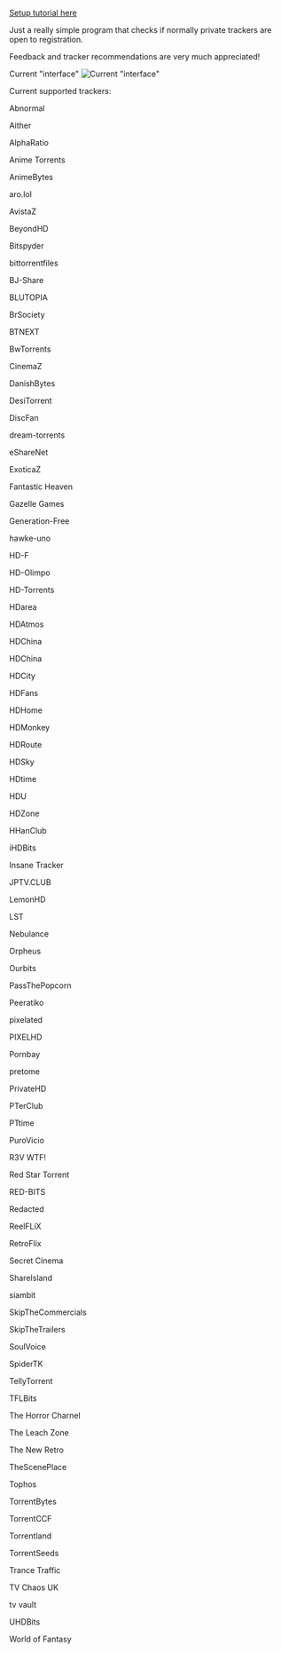 [Setup tutorial here](https://github.com/NDDDDDDDDD/TrackerChecker/wiki/Setup#tutorial)

Just a really simple program that checks if normally private trackers are open to registration.

Feedback and tracker recommendations are very much appreciated!

Current "interface"
![Current "interface"](https://user-images.githubusercontent.com/102587802/202519585-80404d89-af02-4059-9eda-77d309d02c72.png)

Current supported trackers:

Abnormal

Aither 

AlphaRatio 

Anime Torrents 

AnimeBytes 

aro.lol 

AvistaZ 

BeyondHD 

Bitspyder 

bittorrentfiles 

BJ-Share 

BLUTOPIA 

BrSociety 

BTNEXT 

BwTorrents 

CinemaZ 

DanishBytes 

DesiTorrent 

DiscFan 

dream-torrents 

eShareNet 

ExoticaZ 

Fantastic Heaven 

Gazelle Games 

Generation-Free 

hawke-uno 

HD-F 

HD-Olimpo 

HD-Torrents 

HDarea 

HDAtmos 

HDChina 

HDChina 

HDCity 

HDFans 

HDHome 

HDMonkey 

HDRoute 

HDSky 

HDtime 

HDU 

HDZone 

HHanClub 

iHDBits 

Insane Tracker 

JPTV.CLUB 

LemonHD 

LST 

Nebulance 

Orpheus 

Ourbits 

PassThePopcorn 

Peeratiko 

pixelated 

PIXELHD 

Pornbay 

pretome 

PrivateHD 

PTerClub 

PTtime 

PuroVicio 

R3V WTF! 

Red Star Torrent 

RED-BITS 

Redacted 

ReelFLiX 

RetroFlix 

Secret Cinema 

ShareIsland 

siambit 

SkipTheCommercials 

SkipTheTrailers 

SoulVoice 

SpiderTK 

TellyTorrent 

TFLBits 

The Horror Charnel 

The Leach Zone 

The New Retro 

TheScenePlace 

Tophos 

TorrentBytes 

TorrentCCF 

Torrentland 

TorrentSeeds 

Trance Traffic 

TV Chaos UK 

tv vault 

UHDBits 

World of Fantasy 
